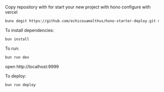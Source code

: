 Copy repository with for start your new project with hono configure with vercel

```sh
bunx degit https://github.com/echicouamalthus/hono-starter-deploy.git my-project && cd my-project
```

To install dependencies:

```sh
bun install
```

To run:

```sh
bun run dev
```

open http://localhost:9999

To deploy:

```sh
bun run deploy
```
